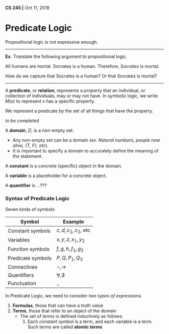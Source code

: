 **CS 245 |** Oct 11, 2018

# Predicate Logic

Propositional logic is not expressive enough.

---

__Ex.__ Translate the following argument to propositional logic.

All humans are mortal.
Socrates is a human.
Therefore, Socrates is mortal.

How do we capture that Socrates is a human? Or that Socrates is mortal?

---

A __predicate__, or __relation__, represents a property that an individual, or collection of individuals, may or may not have. In symbolic logic, we write $M(x)$ to represent $x$ has a specific property. 

We represent a predicate by the set of all things that have the property. 

_to be completed_



A __domain__, $D$, is a non-empty set. 

- Any non-empty set can be a domain (_ex. Natural numbers, people now alive, {T, F}, etc_). 
- It is important to specify a domain to accurately define the meaning of the statement.

A __constant__ is a concrete (specific) object in the domain.

A __variable__ is a placeholder for a concrete object.

A __quantifier__ is ...???

### Syntax of Predicate Logic

Seven kinds of symbols

| Symbol            | Example               |
| ----------------- | --------------------- |
| Constant symbols  | $c, d, c_1, c_2$, etc |
| Variables         | $x, y, z, x_1, y_2$   |
| Function symbols  | $f, g, h, f_1, g_2$   |
| Predicate symbols | $P, Q, P_1, Q_3$      |
| Connectives       | $\neg, \rightarrow$   |
| Quantifiers       | $\forall, \exists$    |
| Punctuation       | $. ,$                 |



In Predicate Logic, we need to consider _two types of expressions._

1. __Formulas__, those that can have a truth value
2. __Terms__, those that refer to an object of the domain
   - The set of terms is defined inductively as follows:
     1. Each constant symbol is a term, and each variable is a term. Such terms are called **atomic terms**



 
